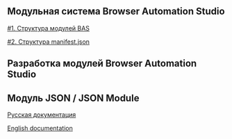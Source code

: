 ## Модульная система Browser Automation Studio

[#1. Структура модулей BAS](./modules-struct.html)

[#2. Структура manifest.json](./manifest-struct.html)

## Разработка модулей Browser Automation Studio

## Модуль JSON / JSON Module

[Русская документация](./jpath-documentation-ru.html)

[English documentation](./jpath-documentation-en.html)
